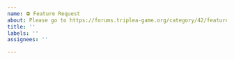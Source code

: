```yaml
---
name: ⛔ Feature Request
about: Please go to https://forums.triplea-game.org/category/42/feature-requests-ideas
title: ''
labels: ''
assignees: ''

---
```


<!--
  Please do not use GitHub for feature requests. Instead,
  please visit our forum:

     https://forums.triplea-game.org/category/42/feature-requests-ideas

-->

